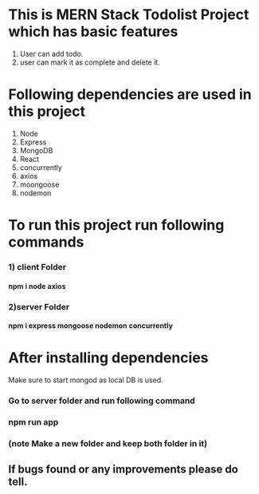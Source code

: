 # This is MERN Stack Todolist Project which has basic features

1) User can add todo.
2) user can mark it as complete and delete it.


# Following dependencies are used in this project
1) Node 
2) Express
3) MongoDB
4) React
5) concurrently
6) axios
7) moongoose
8) nodemon


# To run this project run following commands

 ### 1) client Folder
 #### npm i node axios 

 ### 2)server Folder
 #### npm i express mongoose nodemon concurrently

# After installing dependencies 
 Make sure to start mongod as local DB is used.
### Go to server folder and run following command 
 
 ### npm run app
### (note Make a new folder and keep both folder in it) 
 
## If bugs found or any improvements please do tell.
 
 
